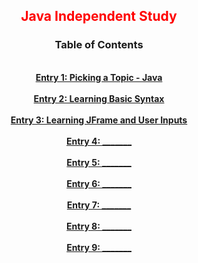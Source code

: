 <center><font color = 'red'><h2> Java Independent Study</h2></font>

### Table of Contents
<br><b>
[Entry 1: Picking a Topic - Java](entries/Entry_1.md)
<br><br>
[Entry 2: Learning Basic Syntax](entries/Entry_2.md)
<br><br>
[Entry 3: Learning JFrame and User Inputs](entries/Entry_3.md)
<br><br>
[Entry 4: _______](entries/Entry_4.md)
<br><br>
[Entry 5: _______](entries/Entry_5.md)
<br><br>
[Entry 6: _______](entries/Entry_6.md)
<br><br>
[Entry 7: _______](entries/Entry_7.md)
<br><br>
[Entry 8: _______](entries/Entry_8.md)
<br><br>
[Entry 9: _______](entries/Entry_9.md)
</b></center>
